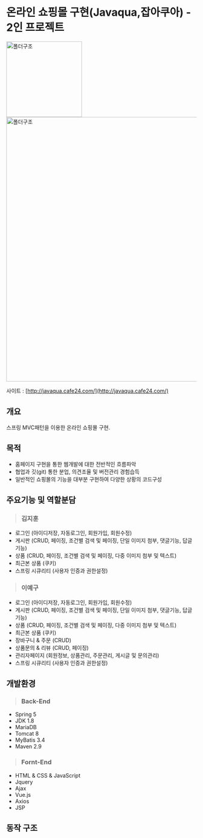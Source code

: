 # 온라인 쇼핑몰 구현(Javaqua,잡아쿠아) - 2인 프로젝트

<img width="200" alt="폴더구조" src="https://user-images.githubusercontent.com/85216782/150094471-c4e12b8b-e05a-4cf6-8aaf-bb1ce1a22351.png">
<img width="700" alt="폴더구조" src="https://user-images.githubusercontent.com/85216782/150094647-254fcdd1-303f-4857-8606-e5f84017cc05.png">


사이트 : [http://javaqua.cafe24.com/](http://javaqua.cafe24.com/)
## 개요  

스프링 MVC패턴을 이용한 온라인 쇼핑몰 구현.

## 목적  

* 홈페이지 구현을 통한 웹개발에 대한 전반적인 흐름파악
* 협업과 깃(git) 통한 분업, 의견조율 및 버전관리 경험습득
* 일반적인 쇼핑몰의 기능을 대부분 구현하여 다양한 상황의 코드구성

## 주요기능 및 역할분담  


> ### 김지훈
* 로그인 (아이디저장, 자동로그인, 회원가입, 회원수정)
* 게시판 (CRUD, 페이징, 조건별 검색 및 페이징, 단일 이미지 첨부, 댓글기능, 답글기능)
* 상품 (CRUD, 페이징, 조건별 검색 및 페이징, 다중 이미지 첨부 및 텍스트)
* 최근본 상품 (쿠키)
* 스프링 시큐리티 (사용자 인증과 권한설정)

> ### 이예구
* 로그인 (아이디저장, 자동로그인, 회원가입, 회원수정)
* 게시판 (CRUD, 페이징, 조건별 검색 및 페이징, 단일 이미지 첨부, 댓글기능, 답글기능)
* 상품 (CRUD, 페이징, 조건별 검색 및 페이징, 다중 이미지 첨부 및 텍스트)
* 최근본 상품 (쿠키)
* 장바구니 & 주문 (CRUD)
* 상품문의 & 리뷰 (CRUD, 페이징)
* 관리자페이지 (회원정보, 상품관리, 주문관리, 게시글 및 문의관리)
* 스프링 시큐리티 (사용자 인증과 권한설정)

## 개발환경

> ### Back-End

* Spring 5
* JDK 1.8
* MariaDB
* Tomcat 8
* MyBatis 3.4
* Maven 2.9

> ### Fornt-End

* HTML & CSS & JavaScript
* Jquery
* Ajax
* Vue.js
* Axios
* JSP
## 동작 구조



